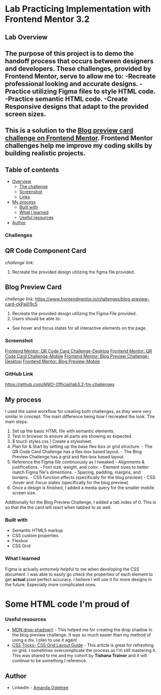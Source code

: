 
# Lab Practicing Implementation with Frontend Mentor 3.2 
## Lab Overview
The purpose of this project is to demo the handoff process that occurs between designers and developers. These challenges, provided by Frontend Mentor, serve to allow me to:
-Recreate professional looking and accurate designs.
-Practice utilizing Figma files to style HTML code.
-Practice semantic HTML code.
-Create Responsive designs that adapt to the provided screen sizes.
------------------------------------------------
This is a solution to the [Blog preview card challenge on Frontend Mentor](https://www.frontendmentor.io/challenges/blog-preview-card-ckPaj01IcS). Frontend Mentor challenges help me improve my coding skills by building realistic projects. 
------------------------------------------------
## Table of contents

- [Overview](#overview)
  - [The challenge](#the-challenge)
  - [Screenshot](#screenshot)
  - [Links](#links)
- [My process](#my-process)
  - [Built with](#built-with)
  - [What I learned](#what-i-learned)
  - [Useful resources](#useful-resources)
- [Author](#author)


### Challenges
## QR Code Component Card
*challenge link:* 
1. Recreate the provided design utilizing the figma file provided.

## Blog Preview Card
*challenge link:* https://www.frontendmentor.io/challenges/blog-preview-card-ckPaj01IcS
1. Recreate the provided design utilizing the Figma File provided.
2. Users should be able to:

- See hover and focus states for all interactive elements on the page.

### Screenshot

[Frontend Mentor: QR Code Card Challenge-Desktop](./qrcodecard-screeshot.png)
[Frontend Mentor: QR Code Card Challenge-Mobile](./qrcodecard-mobile-screeshot.png)
[Frontend Mentor: Blog Preview Challenge-Desktop](./blogpreview-screenshot.png)
[Frontend Mentor: Blog Preview-Mobile](./blogpreview-mobile-screeshot.png)

### GitHub Link
https://github.com/ANIO-Official/lab3.2-fm-challenges 

## My process
  I used the same workflow for creating both challenges, as they were very similar in concept.
  The main difference being *how* I recreated the look.
  The main steps: 
  1. Set up the basic HTML file with semantic elements.  
  2. Test in browser to ensure all parts are showing as expected.
  3. $ touch styles.css | Create a stylesheet. 
  4. Plan for & Start by setting up the base flex-box or grid structure.
    - The QR Code Card Challenge has a flex-box based layout.
    - The Blog Preview Challenge has a grid and flex-box based layout.
  5. Reference the Figma file continuously as I tweaked
    - Alignments & justifications.
    - Font size, weight, and color.
    - Element sizes to better match Figma file's dimentions.
    - Spacing, padding, margins, and borders.
    - CSS function effects (specifically for the blog preview)
    - CSS :hover and :focus states (specifically for the blog preview)
  6. Once a design is finished, I added a media query for the smaller mobile screen size.

  Additionally for the Blog Preview Challenge, I added a tab index of 0. This is so that the the card will react
  when tabbed to as well.
### Built with

- Semantic HTML5 markup
- CSS custom properties
- Flexbox
- CSS Grid

### What I learned

Figma is actually *extremely* helpful to me when developing the CSS document. 
I was able to easily go check the properties of each element to get **actual** pixel perfect accuracy.
I believe I will use it for more designs in the future. Especially more complicated ones. 

<h1>Some HTML code I'm proud of</h1>


### Useful resources

- [MDN drop-shadow()](https://developer.mozilla.org/en-US/docs/Web/CSS/filter-function/drop-shadow) - This helped me for creating the drop shadow in the blog preview challenge. It was so much easier than my method of using a div. I plan to use it again!
- [CSS Tricks- CSS Grid Layout Guide](https://css-tricks.com/snippets/css/complete-guide-grid) - This article is great for refreshing on grid. I sometimes overcomplicate the process as I'm sitll mastering it. This was shared to me and my cohort by **Tishana Trainor** and it will continue to be something I reference.


## Author

- LinkedIn - [Amanda Ogletree](https://www.linkedin.com/in/amanda-ogletree-a61b60168)
